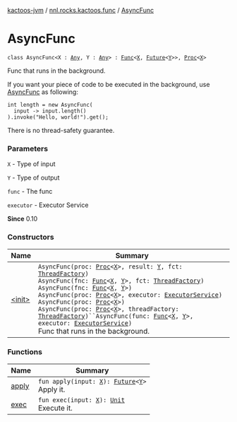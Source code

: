 [kactoos-jvm](../../index.md) / [nnl.rocks.kactoos.func](../index.md) / [AsyncFunc](./index.md)

# AsyncFunc

`class AsyncFunc<X : `[`Any`](https://kotlinlang.org/api/latest/jvm/stdlib/kotlin/-any/index.html)`, Y : `[`Any`](https://kotlinlang.org/api/latest/jvm/stdlib/kotlin/-any/index.html)`> : `[`Func`](../../nnl.rocks.kactoos/-func/index.md)`<`[`X`](index.md#X)`, `[`Future`](http://docs.oracle.com/javase/8/docs/api/java/util/concurrent/Future.html)`<`[`Y`](index.md#Y)`>>, `[`Proc`](../../nnl.rocks.kactoos/-proc/index.md)`<`[`X`](index.md#X)`>`

Func that runs in the background.

If you want your piece of code to be executed in the background, use [AsyncFunc](./index.md) as following:

```
int length = new AsyncFunc(
  input -> input.length()
).invoke("Hello, world!").get();
```

There is no thread-safety guarantee.

### Parameters

`X` - Type of input

`Y` - Type of output

`func` - The func

`executor` - Executor Service

**Since**
0.10

### Constructors

| Name | Summary |
|---|---|
| [&lt;init&gt;](-init-.md) | `AsyncFunc(proc: `[`Proc`](../../nnl.rocks.kactoos/-proc/index.md)`<`[`X`](index.md#X)`>, result: `[`Y`](index.md#Y)`, fct: `[`ThreadFactory`](http://docs.oracle.com/javase/8/docs/api/java/util/concurrent/ThreadFactory.html)`)`<br>`AsyncFunc(fnc: `[`Func`](../../nnl.rocks.kactoos/-func/index.md)`<`[`X`](index.md#X)`, `[`Y`](index.md#Y)`>, fct: `[`ThreadFactory`](http://docs.oracle.com/javase/8/docs/api/java/util/concurrent/ThreadFactory.html)`)`<br>`AsyncFunc(fnc: `[`Func`](../../nnl.rocks.kactoos/-func/index.md)`<`[`X`](index.md#X)`, `[`Y`](index.md#Y)`>)`<br>`AsyncFunc(proc: `[`Proc`](../../nnl.rocks.kactoos/-proc/index.md)`<`[`X`](index.md#X)`>, executor: `[`ExecutorService`](http://docs.oracle.com/javase/8/docs/api/java/util/concurrent/ExecutorService.html)`)`<br>`AsyncFunc(proc: `[`Proc`](../../nnl.rocks.kactoos/-proc/index.md)`<`[`X`](index.md#X)`>)`<br>`AsyncFunc(proc: `[`Proc`](../../nnl.rocks.kactoos/-proc/index.md)`<`[`X`](index.md#X)`>, threadFactory: `[`ThreadFactory`](http://docs.oracle.com/javase/8/docs/api/java/util/concurrent/ThreadFactory.html)`)``AsyncFunc(func: `[`Func`](../../nnl.rocks.kactoos/-func/index.md)`<`[`X`](index.md#X)`, `[`Y`](index.md#Y)`>, executor: `[`ExecutorService`](http://docs.oracle.com/javase/8/docs/api/java/util/concurrent/ExecutorService.html)`)`<br>Func that runs in the background. |

### Functions

| Name | Summary |
|---|---|
| [apply](apply.md) | `fun apply(input: `[`X`](index.md#X)`): `[`Future`](http://docs.oracle.com/javase/8/docs/api/java/util/concurrent/Future.html)`<`[`Y`](index.md#Y)`>`<br>Apply it. |
| [exec](exec.md) | `fun exec(input: `[`X`](index.md#X)`): `[`Unit`](https://kotlinlang.org/api/latest/jvm/stdlib/kotlin/-unit/index.html)<br>Execute it. |
